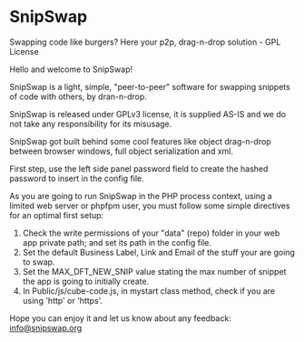 # SnipSwap
Swapping code like burgers? Here your p2p, drag-n-drop solution - GPL License

Hello and welcome to SnipSwap!<br>
	   
SnipSwap is a light, simple, "peer-to-peer" software for swapping snippets of code with others, by dran-n-drop.<br>
	   
SnipSwap is released under GPLv3 license, it is supplied AS-IS and we do not take any responsibility for its misusage.<br>

SnipSwap got built behind some cool features like object drag-n-drop between browser windows, full object serialization and xml.

First step, use the left side panel password field to create the hashed password to insert in the config file.<br>
	   
As you are going to run SnipSwap in the PHP process context, using a limited web server or phpfpm user, you must follow some simple directives for an optimal first setup:<br>

<ol>
  <li>Check the write permissions of your "data" (repo) folder in your web app private path; and set its path in the config file.</li>
  <li>Set the default Business Label, Link and Email of the stuff your are going to swap.</li>
  <li>Set the MAX_DFT_NEW_SNIP value stating the max number of snippet the app is going to initially create.</li>
  <li>In Public/js/cube-code.js, in mystart class method, check if you are using 'http' or 'https'.</li>	   
</ol>
     
Hope you can enjoy it and let us know about any feedback: <a href="mailto:info@snipswap.org" style="color:#e6d236;">info@snipswap.org</a>
	   

